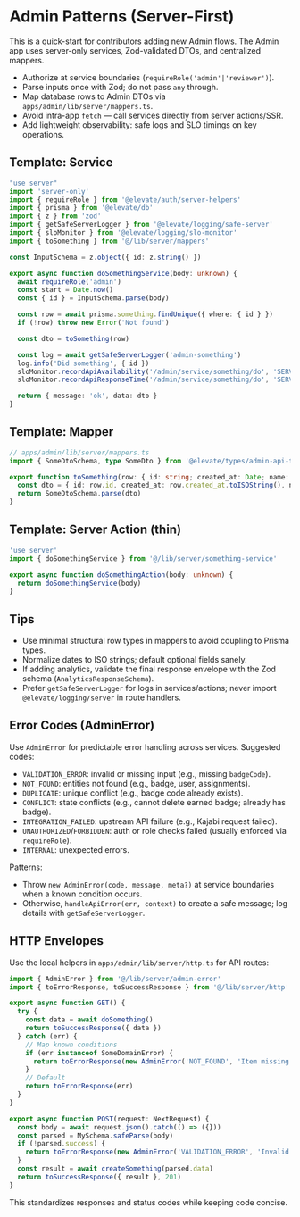 # Admin Patterns (Server-First)

This is a quick-start for contributors adding new Admin flows. The Admin app uses server-only services, Zod-validated DTOs, and centralized mappers.

- Authorize at service boundaries (`requireRole('admin'|'reviewer')`).
- Parse inputs once with Zod; do not pass `any` through.
- Map database rows to Admin DTOs via `apps/admin/lib/server/mappers.ts`.
- Avoid intra-app `fetch` — call services directly from server actions/SSR.
- Add lightweight observability: safe logs and SLO timings on key operations.

## Template: Service

```ts
"use server"
import 'server-only'
import { requireRole } from '@elevate/auth/server-helpers'
import { prisma } from '@elevate/db'
import { z } from 'zod'
import { getSafeServerLogger } from '@elevate/logging/safe-server'
import { sloMonitor } from '@elevate/logging/slo-monitor'
import { toSomething } from '@/lib/server/mappers'

const InputSchema = z.object({ id: z.string() })

export async function doSomethingService(body: unknown) {
  await requireRole('admin')
  const start = Date.now()
  const { id } = InputSchema.parse(body)

  const row = await prisma.something.findUnique({ where: { id } })
  if (!row) throw new Error('Not found')

  const dto = toSomething(row)

  const log = await getSafeServerLogger('admin-something')
  log.info('Did something', { id })
  sloMonitor.recordApiAvailability('/admin/service/something/do', 'SERVICE', 200)
  sloMonitor.recordApiResponseTime('/admin/service/something/do', 'SERVICE', Date.now() - start, 200)

  return { message: 'ok', data: dto }
}
```

## Template: Mapper

```ts
// apps/admin/lib/server/mappers.ts
import { SomeDtoSchema, type SomeDto } from '@elevate/types/admin-api-types'

export function toSomething(row: { id: string; created_at: Date; name: string | null }): SomeDto {
  const dto = { id: row.id, created_at: row.created_at.toISOString(), name: row.name ?? '' }
  return SomeDtoSchema.parse(dto)
}
```

## Template: Server Action (thin)

```ts
'use server'
import { doSomethingService } from '@/lib/server/something-service'

export async function doSomethingAction(body: unknown) {
  return doSomethingService(body)
}
```

## Tips

- Use minimal structural row types in mappers to avoid coupling to Prisma types.
- Normalize dates to ISO strings; default optional fields sanely.
- If adding analytics, validate the final response envelope with the Zod schema (`AnalyticsResponseSchema`).
- Prefer `getSafeServerLogger` for logs in services/actions; never import `@elevate/logging/server` in route handlers.

## Error Codes (AdminError)

Use `AdminError` for predictable error handling across services. Suggested codes:

- `VALIDATION_ERROR`: invalid or missing input (e.g., missing `badgeCode`).
- `NOT_FOUND`: entities not found (e.g., badge, user, assignments).
- `DUPLICATE`: unique conflict (e.g., badge code already exists).
- `CONFLICT`: state conflicts (e.g., cannot delete earned badge; already has badge).
- `INTEGRATION_FAILED`: upstream API failure (e.g., Kajabi request failed).
- `UNAUTHORIZED`/`FORBIDDEN`: auth or role checks failed (usually enforced via `requireRole`).
- `INTERNAL`: unexpected errors.

Patterns:
- Throw `new AdminError(code, message, meta?)` at service boundaries when a known condition occurs.
- Otherwise, `handleApiError(err, context)` to create a safe message; log details with `getSafeServerLogger`.

## HTTP Envelopes

Use the local helpers in `apps/admin/lib/server/http.ts` for API routes:

```ts
import { AdminError } from '@/lib/server/admin-error'
import { toErrorResponse, toSuccessResponse } from '@/lib/server/http'

export async function GET() {
  try {
    const data = await doSomething()
    return toSuccessResponse({ data })
  } catch (err) {
    // Map known conditions
    if (err instanceof SomeDomainError) {
      return toErrorResponse(new AdminError('NOT_FOUND', 'Item missing'))
    }
    // Default
    return toErrorResponse(err)
  }
}

export async function POST(request: NextRequest) {
  const body = await request.json().catch(() => ({}))
  const parsed = MySchema.safeParse(body)
  if (!parsed.success) {
    return toErrorResponse(new AdminError('VALIDATION_ERROR', 'Invalid body'))
  }
  const result = await createSomething(parsed.data)
  return toSuccessResponse({ result }, 201)
}
```

This standardizes responses and status codes while keeping code concise.
